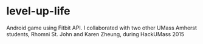 # level-up-life
Android game using Fitbit API. I collaborated with two other UMass Amherst students, Rhomni St. John and Karen Zheung, during HackUMass 2015
